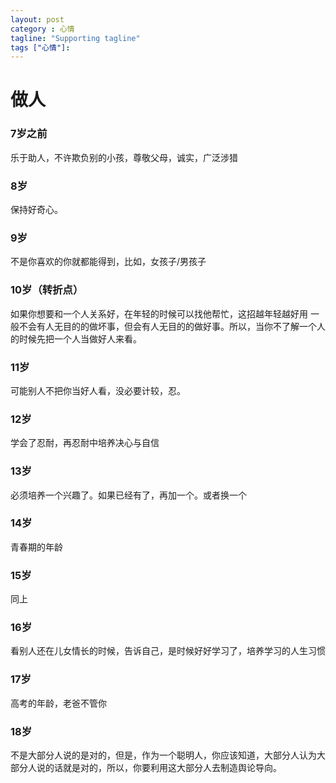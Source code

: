 ```yaml
---
layout: post
category : 心情
tagline: "Supporting tagline"
tags ["心情"]:
---
```


# 做人
### 7岁之前
乐于助人，不许欺负别的小孩，尊敬父母，诚实，广泛涉猎
### 8岁
保持好奇心。
### 9岁
不是你喜欢的你就都能得到，比如，女孩子/男孩子
### 10岁（转折点）
如果你想要和一个人关系好，在年轻的时候可以找他帮忙，这招越年轻越好用
一般不会有人无目的的做坏事，但会有人无目的的做好事。所以，当你不了解一个人的时候先把一个人当做好人来看。
### 11岁
可能别人不把你当好人看，没必要计较，忍。
### 12岁
学会了忍耐，再忍耐中培养决心与自信
### 13岁
必须培养一个兴趣了。如果已经有了，再加一个。或者换一个
### 14岁
青春期的年龄
### 15岁
同上
### 16岁
看别人还在儿女情长的时候，告诉自己，是时候好好学习了，培养学习的人生习惯
### 17岁
高考的年龄，老爸不管你
### 18岁
不是大部分人说的是对的，但是，作为一个聪明人，你应该知道，大部分人认为大部分人说的话就是对的，所以，你要利用这大部分人去制造舆论导向。
